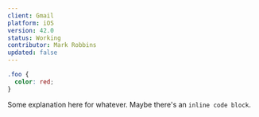 ```yaml
---
client: Gmail
platform: iOS
version: 42.0
status: Working
contributor: Mark Robbins
updated: false
---
```


```css
.foo {
  color: red;
}
```

Some explanation here for whatever. Maybe there's an `inline code block`.
